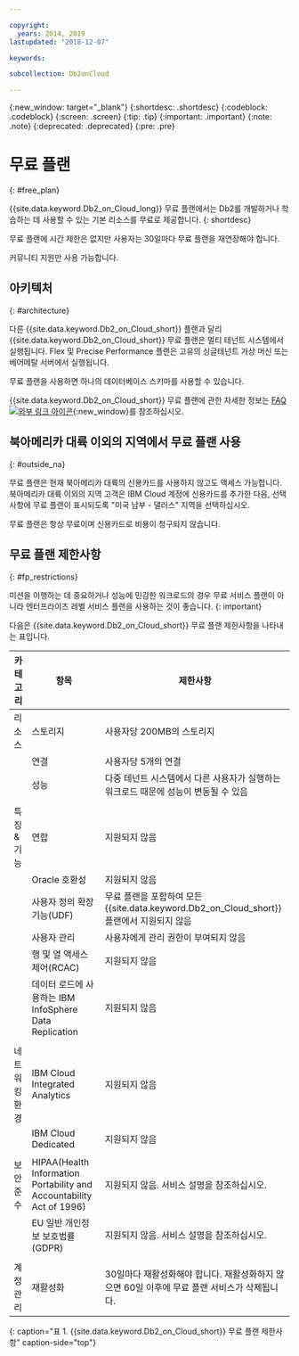 ```yaml
---

copyright:
  years: 2014, 2019
lastupdated: "2018-12-07"

keywords: 

subcollection: Db2onCloud

---
```


<!-- Attribute definitions --> 
{:new_window: target="_blank"}
{:shortdesc: .shortdesc}
{:codeblock: .codeblock}
{:screen: .screen}
{:tip: .tip}
{:important: .important}
{:note: .note}
{:deprecated: .deprecated}
{:pre: .pre}

# 무료 플랜
{: #free_plan}

{{site.data.keyword.Db2_on_Cloud_long}} 무료 플랜에서는 Db2를 개발하거나 학습하는 데 사용할 수 있는 기본 리소스를 무료로 제공합니다.
{: shortdesc}

무료 플랜에 시간 제한은 없지만 사용자는 30일마다 무료 플랜을 재연장해야 합니다.

커뮤니티 지원만 사용 가능합니다. 
 
## 아키텍처
{: #architecture}

다른 {{site.data.keyword.Db2_on_Cloud_short}} 플랜과 달리 {{site.data.keyword.Db2_on_Cloud_short}} 무료 플랜은 멀티 테넌트 시스템에서 실행됩니다. Flex 및 Precise Performance 플랜은 고유의 싱글테넌트 가상 머신 또는 베어메탈 서버에서 실행됩니다.
 
무료 플랜을 사용하면 하나의 데이터베이스 스키마를 사용할 수 있습니다.

{{site.data.keyword.Db2_on_Cloud_short}} 무료 플랜에 관한 자세한 정보는 [FAQ ![외부 링크 아이콘](../../icons/launch-glyph.svg "외부 링크 아이콘")](https://ibm.biz/db2oc_free_plan_faq){:new_window}를 참조하십시오.

## 북아메리카 대륙 이외의 지역에서 무료 플랜 사용
{: #outside_na}

무료 플랜은 현재 북아메리카 대륙의 신용카드를 사용하지 않고도 액세스 가능합니다. 북아메리카 대륙 이외의 지역 고객은 IBM Cloud 계정에 신용카드를 추가한 다음, 선택사항에 무료 플랜이 표시되도록 "미국 남부 - 댈러스" 지역을 선택하십시오.

무료 플랜은 항상 무료이며 신용카드로 비용이 청구되지 않습니다.

## 무료 플랜 제한사항
{: #fp_restrictions}

미션을 이행하는 데 중요하거나 성능에 민감한 워크로드의 경우 무료 서비스 플랜이 아니라 엔터프라이즈 레벨 서비스 플랜을 사용하는 것이 좋습니다. 
{: important}

다음은 {{site.data.keyword.Db2_on_Cloud_short}} 무료 플랜 제한사항을 나타내는 표입니다.

| 카테고리 | 항목 | 제한사항 | 
|----------|------|-------------|
| 리소스 | 스토리지 | 사용자당 200MB의 스토리지 |
|  | 연결 | 사용자당 5개의 연결 |
|  | 성능 | 다중 테넌트 시스템에서 다른 사용자가 실행하는 워크로드 때문에 성능이 변동될 수 있음 |
|  |  |
| 특징 & 기능 | 연합 |지원되지 않음 |
|  | Oracle 호환성 |지원되지 않음 |
|  | 사용자 정의 확장기능(UDF) | 무료 플랜을 포함하여 모든 {{site.data.keyword.Db2_on_Cloud_short}} 플랜에서 지원되지 않음 |
|  | 사용자 관리 | 사용자에게 관리 권한이 부여되지 않음 |
|  | 행 및 열 액세스 제어(RCAC) |지원되지 않음 |
|  | 데이터 로드에 사용하는 IBM InfoSphere Data Replication |지원되지 않음 |
|  |  |
| 네트워킹 환경 | IBM Cloud Integrated Analytics |지원되지 않음 |
|  | IBM Cloud Dedicated |지원되지 않음 |
|  |  |
| 보안 준수 | HIPAA(Health Information Portability and Accountability Act of 1996) | 지원되지 않음. 서비스 설명을 참조하십시오. |
|  | EU 일반 개인정보 보호법률(GDPR) | 지원되지 않음. 서비스 설명을 참조하십시오. |
|  |  |
| 계정 관리 | 재활성화 | 30일마다 재활성화해야 합니다. 재활성화하지 않으면 60일 이후에 무료 플랜 서비스가 삭제됩니다.  |
{: caption="표 1. {{site.data.keyword.Db2_on_Cloud_short}} 무료 플랜 제한사항" caption-side="top"}


